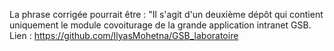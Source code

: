 La phrase corrigée pourrait être : "Il s'agit d'un deuxième dépôt qui contient uniquement le module covoiturage de la grande application intranet GSB. Lien : https://github.com/IlyasMohetna/GSB_laboratoire
